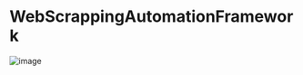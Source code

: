 # WebScrappingAutomationFramework

![image](https://github.com/pankaj33464/WebScrappingAutomationFramework/assets/5111005/8b18c189-62bd-4786-a722-22f49d859730)
